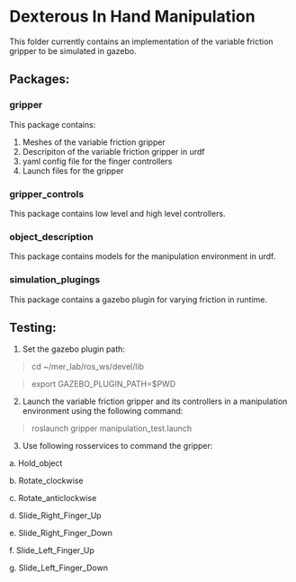 # Dexterous In Hand Manipulation
This folder currently contains an implementation of the variable friction gripper to be simulated in gazebo.

## Packages:

### gripper
This package contains:
1. Meshes of the variable friction gripper
2. Descripiton of the variable friction gripper in urdf
3. yaml config file for the finger controllers
4. Launch files for the gripper

### gripper_controls
This package contains low level and high level controllers.

### object_description
This package contains models for the manipulation environment in urdf.

### simulation_plugings
This package contains a gazebo plugin for varying friction in runtime.

## Testing:
1. Set the gazebo plugin path:
  >cd ~/mer_lab/ros_ws/devel/lib

  >export GAZEBO_PLUGIN_PATH=$PWD

2. Launch the variable friction gripper and its controllers in a manipulation environment using the following command:
  >roslaunch gripper manipulation_test.launch

3. Use following rosservices to command the gripper:

  a. Hold_object

  b. Rotate_clockwise

  c. Rotate_anticlockwise

  d. Slide_Right_Finger_Up

  e. Slide_Right_Finger_Down

  f. Slide_Left_Finger_Up

  g. Slide_Left_Finger_Down
